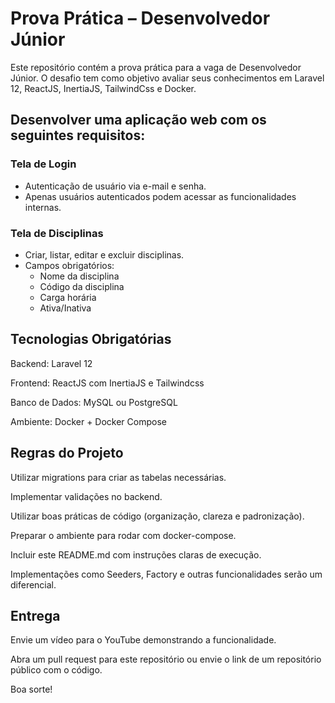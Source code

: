 # Prova Prática – Desenvolvedor Júnior

Este repositório contém a prova prática para a vaga de Desenvolvedor Júnior.
O desafio tem como objetivo avaliar seus conhecimentos em Laravel 12, ReactJS, InertiaJS, TailwindCss e Docker.

## Desenvolver uma aplicação web com os seguintes requisitos:

### Tela de Login
- Autenticação de usuário via e-mail e senha.
- Apenas usuários autenticados podem acessar as funcionalidades internas.

### Tela de Disciplinas

- Criar, listar, editar e excluir disciplinas.
- Campos obrigatórios:
    - Nome da disciplina
    - Código da disciplina
    - Carga horária
    - Ativa/Inativa

## Tecnologias Obrigatórias
Backend: Laravel 12

Frontend: ReactJS com InertiaJS e Tailwindcss

Banco de Dados: MySQL ou PostgreSQL

Ambiente: Docker + Docker Compose

## Regras do Projeto

Utilizar migrations para criar as tabelas necessárias.

Implementar validações no backend.

Utilizar boas práticas de código (organização, clareza e padronização).

Preparar o ambiente para rodar com docker-compose.

Incluir este README.md com instruções claras de execução.

Implementações como Seeders, Factory e outras funcionalidades serão um diferencial.

## Entrega
Envie um vídeo para o YouTube demonstrando a funcionalidade.

Abra um pull request para este repositório ou envie o link de um repositório público com o código.

Boa sorte!
